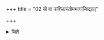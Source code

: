 +++
title = "02 यो वा कश्चित्स्तोमभागान्विद्यात्"

+++

<details><summary>थिते</summary>

यो वा कश्चित्स्तोमभागान्विद्यात् २
</details>
